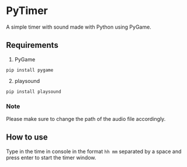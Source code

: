 # PyTimer
A simple timer with sound made with Python using PyGame.

## Requirements
1. PyGame
```
pip install pygame
```
2. playsound
```
pip install playsound
```
### Note
Please make sure to change the path of the audio file accordingly.

## How to use 
Type in the time in console in the format ```hh mm``` separated by a space and press enter to start the timer window. 
